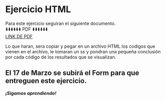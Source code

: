 # Ejercicio HTML

Para este ejercicio seguiran el siguiente documento.<br>
⬇️⬇️⬇️⬇️⬇️⬇️ PDF ⬇️⬇️⬇️⬇️⬇️⬇️<br>
[LINK DE PDF](../programas/HTML-Ejercicios.pdf)

Lo que haran, sera copiar y pegar en un archivo HTML los codigos que vienen en el archivo, le tomaran un ss y pondran una pequeña conclusión por cada código de los resultados que se visualizan. 

## El 17 de Marzo se subirá el Form para que entreguen este ejercicio. 
***¡Sigamos aprendiendo!***